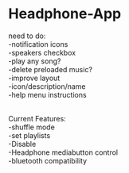 # Headphone-App

need to do:<br />
-notification icons<br />
-speakers checkbox<br />
-play any song?<br />
-delete preloaded music?<br />
-improve layout<br />
-icon/description/name<br />
-help menu instructions<br /><br />

Current Features:<br />
-shuffle mode<br />
-set playlists<br />
-Disable<br />
-Headphone mediabutton control<br />
-bluetooth compatibility<br />
